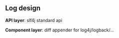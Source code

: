 ## Log design

**API layer**: slf4j standard api

**Component layer**: diff appender for log4j/logback/...
